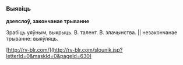 ### Выявіць
**дзеяслоў, закончанае трыванне**

Зрабіць уяўным, выкрыць. В. талент. В. злачынства. || незакончанае трыванне: выяўляць.

<a rel="author">[http://rv-blr.com/](http://rv-blr.com/slounik.jsp?letterId=0&maskId=0&pageId=630)</a>
